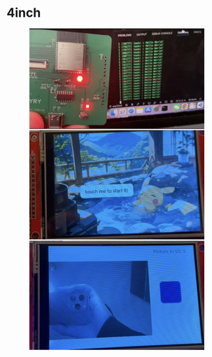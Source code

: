 # 4inch

<div align=center>
	<img src="https://github.com/myry07/4inch-sdcard-camera/blob/main/03.Docs/pcb.png" width="400" height="230">
</div>

<div align=center>
    <img src="https://github.com/myry07/4inch-sdcard-camera/blob/eef2e84c3667379b4da7cd1bf0e9e1798db315c5/03.Docs/start.png" width="400" height="250">
</div>
    
<div align=center>
    <img src="https://github.com/myry07/4inch-sdcard-camera/blob/eef2e84c3667379b4da7cd1bf0e9e1798db315c5/03.Docs/camera.png" width="400" height="250">
</div>
